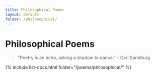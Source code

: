 ```yaml
---
title: Philosophical Poems
layout: default
folder: /philosophical/
---
```


# Philosophical Poems

> "Poetry is an echo, asking a shadow to dance." - Carl Sandburg

{% include list-docx.html folder="/poems/philosophical/" %}
